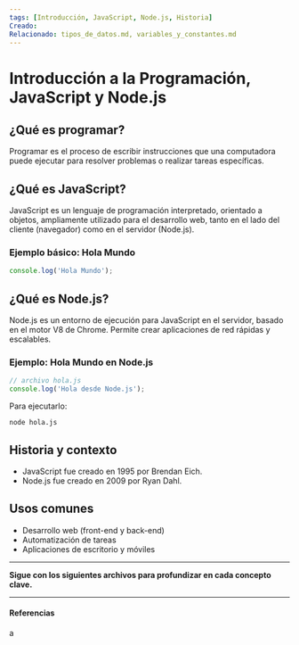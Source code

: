 ```yaml
---
tags: [Introducción, JavaScript, Node.js, Historia]
Creado: 
Relacionado: tipos_de_datos.md, variables_y_constantes.md
---
```


# Introducción a la Programación, JavaScript y Node.js

## ¿Qué es programar?
Programar es el proceso de escribir instrucciones que una computadora puede ejecutar para resolver problemas o realizar tareas específicas.

## ¿Qué es JavaScript?
JavaScript es un lenguaje de programación interpretado, orientado a objetos, ampliamente utilizado para el desarrollo web, tanto en el lado del cliente (navegador) como en el servidor (Node.js).

### Ejemplo básico: Hola Mundo
```js
console.log('Hola Mundo');
```

## ¿Qué es Node.js?
Node.js es un entorno de ejecución para JavaScript en el servidor, basado en el motor V8 de Chrome. Permite crear aplicaciones de red rápidas y escalables.

### Ejemplo: Hola Mundo en Node.js
```js
// archivo hola.js
console.log('Hola desde Node.js');
```

Para ejecutarlo:
```
node hola.js
```

## Historia y contexto
- JavaScript fue creado en 1995 por Brendan Eich.
- Node.js fue creado en 2009 por Ryan Dahl.

## Usos comunes
- Desarrollo web (front-end y back-end)
- Automatización de tareas
- Aplicaciones de escritorio y móviles

---

**Sigue con los siguientes archivos para profundizar en cada concepto clave.** 

---
#### Referencias
a 